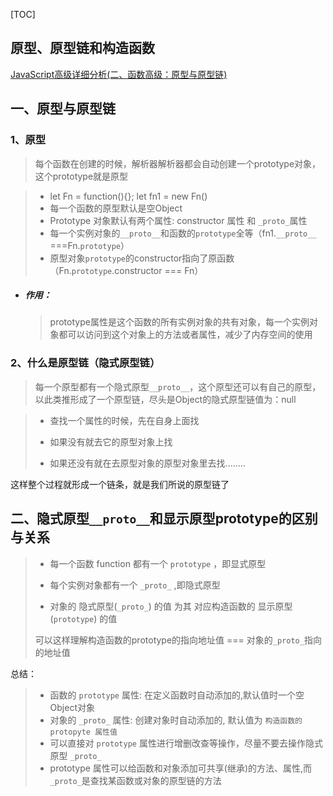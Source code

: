 [TOC]

## 原型、原型链和构造函数

<a name="JavaScript高级详细分析" href="./JavaScript高级.md#prototype">JavaScript高级详细分析(二、函数高级：原型与原型链)</a>

## 一、原型与原型链

### 1、原型

> 每个函数在创建的时候，解析器解析器都会自动创建一个prototype对象，这个prototype就是原型

> - let Fn = function(){}; let fn1 = new Fn()
> - 每一个函数的原型默认是空Object
> - Prototype 对象默认有两个属性: constructor 属性 和 `_proto_`属性
> - 每一个实例对象的`__proto__`和函数的`prototype`全等（fn1.`__proto__` ===Fn.`prototype`）
> - 原型对象`prototype`的constructor指向了原函数（Fn.`prototype`.constructor === Fn）

- ##### 作用：

  > prototype属性是这个函数的所有实例对象的共有对象，每一个实例对象都可以访问到这个对象上的方法或者属性，减少了内存空间的使用

### 2、什么是原型链（隐式原型链）

> 每一个原型都有一个隐式原型`__proto__`，这个原型还可以有自己的原型，以此类推形成了一个原型链，尽头是Object的隐式原型链值为：null

> - 查找一个属性的时候，先在自身上面找
>
> - 如果没有就去它的原型对象上找
>
> - 如果还没有就在去原型对象的原型对象里去找........

这样整个过程就形成一个链条，就是我们所说的原型链了

## 二、隐式原型`__proto__`和显示原型prototype的区别与关系

> - 每一个函数 function 都有一个 `prototype` ，即显式原型
>
> - 每个实例对象都有一个 `_proto_` ,即隐式原型
>
> - 对象的 隐式原型(`_proto_`) 的值 为其 对应构造函数的 显示原型(`prototype`) 的值
>
> 可以这样理解构造函数的prototype的指向地址值 === 对象的`_proto_`指向的地址值

总结：

> - 函数的 `prototype` 属性: 在定义函数时自动添加的,默认值时一个空Object对象
> - 对象的 `_proto_` 属性: 创建对象时自动添加的, 默认值为 `构造函数的 protopyte 属性值`
> - 可以直接对 `prototype` 属性进行增删改查等操作，尽量不要去操作隐式原型 `_proto_`
> - prototype 属性可以给函数和对象添加可共享(继承)的方法、属性,而`_proto_`是查找某函数或对象的原型链的方法

